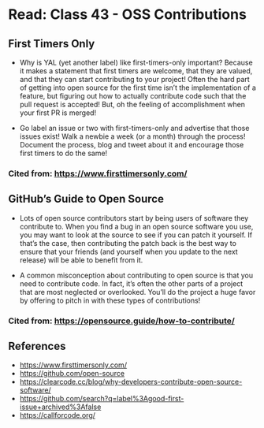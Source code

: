 # Read: Class 43 - OSS Contributions

## First Timers Only

- Why is YAL (yet another label) like first-timers-only important? Because it makes a statement that first timers are welcome, that they are valued, and that they can start contributing to your project! Often the hard part of getting into open source for the first time isn’t the implementation of a feature, but figuring out how to actually contribute code such that the pull request is accepted! But, oh the feeling of accomplishment when your first PR is merged!

- Go label an issue or two with first-timers-only and advertise that those issues exist! Walk a newbie a week (or a month) through the process! Document the process, blog and tweet about it and encourage those first timers to do the same!

### Cited from: https://www.firsttimersonly.com/

## GitHub’s Guide to Open Source

- Lots of open source contributors start by being users of software they contribute to. When you find a bug in an open source software you use, you may want to look at the source to see if you can patch it yourself. If that’s the case, then contributing the patch back is the best way to ensure that your friends (and yourself when you update to the next release) will be able to benefit from it.

- A common misconception about contributing to open source is that you need to contribute code. In fact, it’s often the other parts of a project that are most neglected or overlooked. You’ll do the project a huge favor by offering to pitch in with these types of contributions!

### Cited from: https://opensource.guide/how-to-contribute/

## References

- https://www.firsttimersonly.com/
- https://github.com/open-source
- https://clearcode.cc/blog/why-developers-contribute-open-source-software/
- https://github.com/search?q=label%3Agood-first-issue+archived%3Afalse
- https://callforcode.org/
